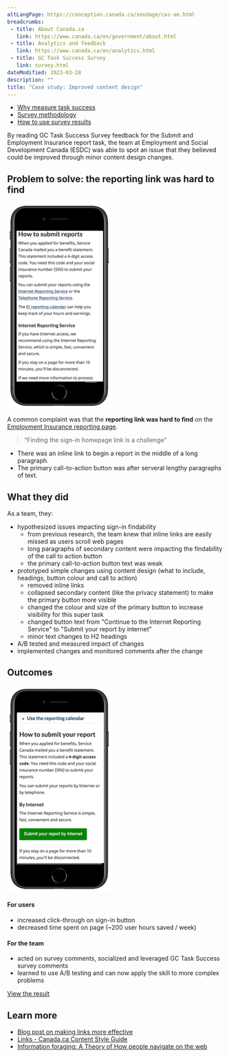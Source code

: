 ```yaml
---
altLangPage: https://conception.canada.ca/sondage/cas-ae.html
breadcrumbs:
 - title: About Canada.ca
   link: https://www.canada.ca/en/government/about.html
 - title: Analytics and feedback
   link: https://www.canada.ca/en/analytics.html
 - title: GC Task Success Survey
   link: survey.html
dateModified: 2023-03-28
description: ""
title: "Case study: Improved content design"
---
```


<div class="gc-stp-stp">
  <div class="row">
    <ul class="toc lst-spcd col-md-12">
      <li class="col-md-4 col-sm-6"><a class="list-group-item" href="about-tss.html">Why measure task success</a></li>     
      <li class="col-md-4 col-sm-6"><a class="list-group-item" href="methods.html">Survey methodology</a></li>
      <li class="col-md-4 col-sm-6"><a class="list-group-item" href="benefits.html">How to use survey results</a></li>
    </ul>
  </div>
</div>

By reading GC Task Success Survey feedback for the Submit and Employment Insurance report task, the team at Employment and Social Development Canada (ESDC) was able to spot an issue that they believed could be improved through minor content design changes.

## Problem to solve: the reporting link was hard to find

<section class="media">
    <a class="pull-left" href="#">
        <img src="images/before-ei.png" class="img-responsive" alt="">
    </a>
    <div class="media-body">
        <p>A common complaint was that the <strong>reporting link was hard to find</strong> on the <a href="https://www.canada.ca/en/services/benefits/ei/employment-insurance-reporting.html">Employment Insurance reporting page</a>.</p>
        <blockquote>“Finding the sign-in homepage link is a challenge”</blockquote>
        <ul>
            <li>There was an inline link to begin a report in the middle of a long paragraph.</li>
            <li>The primary call-to-action button was after serveral lengthy paragraphs of text.</li>
        </ul>
    </div>
</section>

## What they did

As a team, they:

* hypothesized issues impacting sign-in findability
  * from previous research, the team knew that inline links are easily missed as users scroll web pages
  * long paragraphs of secondary content were impacting the findability of the call to action button
  * the primary call-to-action button text was weak
* prototyped simple changes using content design (what to include, headings, button colour and call to action)
  * removed inline links
  * collapsed secondary content (like the privacy statement) to make the primary button more visible
  * changed the colour and size of the primary button to increase visibility for this super task
  * changed button text from "Continue to the Internet Reporting Service" to "Submit your report by internet"
  * minor text changes to H2 headings
* A/B tested and measured impact of changes
* implemented changes and monitored comments after the change

## Outcomes

<section class="media">
    <a class="pull-left" href="#">
        <img src="images/after-ei.png" class="img-responsive" alt="">
    </a>
    <div class="media-body">
        <h4 class="media-heading">For users</h4>
        <ul>
            <li>increased click-through on sign-in button</li>
            <li>decreased time spent on page (~200 user hours saved / week)</li>
        </ul>
        <h4 class="media-heading">For the team</h4>
        <ul>
            <li>acted on survey comments, socialized and leveraged GC Task Success survey comments</li>
            <li>learned to use A/B testing and can now apply the skill to more complex problems</li>
        </ul>
        <p><a href="https://www.canada.ca/en/services/benefits/ei/employment-insurance-reporting.html">View the result</a></p>
    </div>
</section>

## Learn more

* [Blog post on making links more effective](https://blog.canada.ca/2021/07/20/effective-links.html)
* [Links - Canada.ca Content Style Guide](https://www.canada.ca/en/treasury-board-secretariat/services/government-communications/canada-content-style-guide.html#wp7-1)
* [Information foraging: A Theory of How people navigate on the web](https://www.nngroup.com/articles/information-foraging/)
  